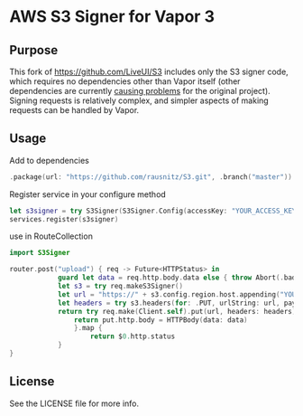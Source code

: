 # AWS S3 Signer for Vapor 3

## Purpose

This fork of https://github.com/LiveUI/S3 includes only the S3 signer code, which requires no dependencies other than Vapor itself (other dependencies are currently [causing problems](https://github.com/LiveUI/S3/issues/12) for the original project). Signing requests is relatively complex, and simpler aspects of making requests can be handled by Vapor.

## Usage

Add to dependencies
```swift
.package(url: "https://github.com/rausnitz/S3.git", .branch("master"))
```

Register service in your configure method

```swift
let s3signer = try S3Signer(S3Signer.Config(accessKey: "YOUR_ACCESS_KEY", secretKey: "YOUR_SECRET_KEY", region: Region.usEast1))
services.register(s3signer)
```

use in RouteCollection

```swift
import S3Signer

router.post("upload") { req -> Future<HTTPStatus> in
            guard let data = req.http.body.data else { throw Abort(.badRequest) }
            let s3 = try req.makeS3Signer()
            let url = "https://" + s3.config.region.host.appending("YOUR_BUCKET_NAME/test.png")
            let headers = try s3.headers(for: .PUT, urlString: url, payload: Payload.bytes(data))
            return try req.make(Client.self).put(url, headers: headers) { put in
                return put.http.body = HTTPBody(data: data)
                }.map {
                    return $0.http.status
            }
}
```

## License

See the LICENSE file for more info.
